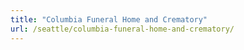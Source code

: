 ```yaml
---
title: "Columbia Funeral Home and Crematory"
url: /seattle/columbia-funeral-home-and-crematory/
---
```

